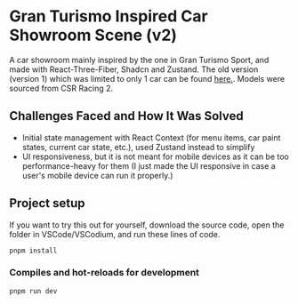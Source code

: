 ﻿# Gran Turismo Inspired Car Showroom Scene (v2)
 A car showroom mainly inspired by the one in Gran Turismo Sport, and made with React-Three-Fiber, Shadcn and Zustand. 
 The old version (version 1) which was limited to only 1 car can be found [here.](https://github.com/jdichh/car-showroom-R3F).
 Models were sourced from CSR Racing 2.

## Challenges Faced and How It Was Solved
<ul>
 <li>Initial state management with React Context (for menu items, car paint states, current car state, etc.), used Zustand instead to simplify</li>
 <li>UI responsiveness, but it is not meant for mobile devices as it can be too performance-heavy for them (I just made the UI responsive in case a user's mobile device can run it properly.)</li>
</ul>

## Project setup
If you want to try this out for yourself, download the source code, open the folder in VSCode/VSCodium, and run these lines of code.
```
pnpm install
```

### Compiles and hot-reloads for development
```
pnpm run dev
```
